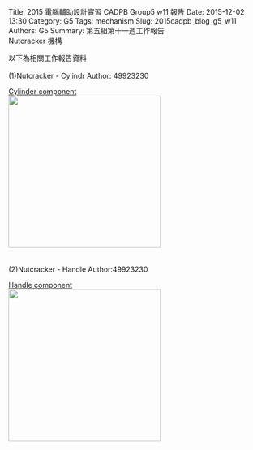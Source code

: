 Title: 2015 電腦輔助設計實習 CADPB Group5 w11 報告
Date: 2015-12-02 13:30
Category: G5
Tags: mechanism
Slug: 2015cadpb_blog_g5_w11
Authors: G5
Summary: 第五組第十一週工作報告<br />Nutcracker 機構

以下為相關工作報告資料
<br>
<br>
(1)Nutcracker - Cylindr          Author: 49923230
<br>
<p align="left"><a href="https://copy.com/3BJJzoa2AqV6ZuuC">Cylinder component</a>
<br>
<img
src="https://copy.com/0Zu3snYRujEz40YZ"width="300"height="300">
<br>
<br>
<br>
(2)Nutcracker - Handle          Author:49923230
<br>
<p align="left"><a href="https://copy.com/r1FdiwWNxnT4AOj1">Handle component</a>
<br>
<img
src="https://copy.com/6svYtsWJip8AA9G6"width="300"height="300">
<br>

